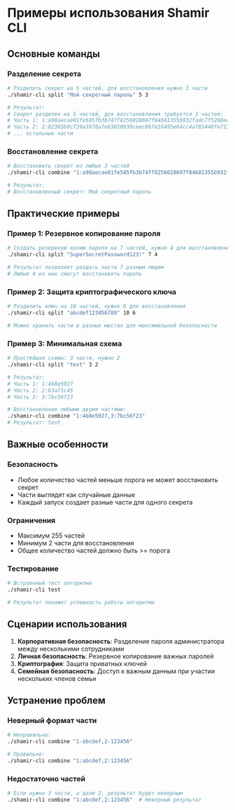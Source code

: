 # Примеры использования Shamir CLI

## Основные команды

### Разделение секрета

```bash
# Разделить секрет на 5 частей, для восстановления нужно 3 части
./shamir-cli split "Мой секретный пароль" 5 3

# Результат:
# Секрет разделен на 5 частей, для восстановления требуется 3 частей:
# Часть 1: 1:a98aecae01fe585fb3b74ff8256028697f84681355b932fadc7f5260ec19ee3dc681af
# Часть 2: 2:8239560cf29a3978a7e63010930ceec867e16495e64cc4a765446fe7135624010f0f77
# ... остальные части
```

### Восстановление секрета

```bash
# Восстановить секрет из любых 3 частей
./shamir-cli combine "1:a98aecae01fe585fb3b74ff8256028697f84681355b932fadc7f5260ec19ee3dc681af,3:fb126a1723deb0a7c4e4ae6a66d1172ac8dc2c560c25468c39eb8357449e461cf8bceb,5:bbb42ecd1f283adbaf56a3445d5923a9efbc9dd489b96d966225a325bf3c0e13bbe0a0"

# Результат:
# Восстановленный секрет: Мой секретный пароль
```

## Практические примеры

### Пример 1: Резервное копирование пароля

```bash
# Создать резервную копию пароля на 7 частей, нужно 4 для восстановления
./shamir-cli split "SuperSecretPassword123!" 7 4

# Результат позволяет раздать части 7 разным людям
# Любые 4 из них смогут восстановить пароль
```

### Пример 2: Защита криптографического ключа

```bash
# Разделить ключ на 10 частей, нужно 6 для восстановления
./shamir-cli split "abcdef123456789" 10 6

# Можно хранить части в разных местах для максимальной безопасности
```

### Пример 3: Минимальная схема

```bash
# Простейшая схема: 3 части, нужно 2
./shamir-cli split "test" 3 2

# Результат:
# Часть 1: 1:4b8e5927
# Часть 2: 2:63a71c45
# Часть 3: 3:7bc56f23

# Восстановление любыми двумя частями:
./shamir-cli combine "1:4b8e5927,3:7bc56f23"
# Результат: test
```

## Важные особенности

### Безопасность
- Любое количество частей меньше порога не может восстановить секрет
- Части выглядят как случайные данные
- Каждый запуск создает разные части для одного секрета

### Ограничения
- Максимум 255 частей
- Минимум 2 части для восстановления
- Общее количество частей должно быть >= порога

### Тестирование
```bash
# Встроенный тест алгоритма
./shamir-cli test

# Результат покажет успешность работы алгоритма
```

## Сценарии использования

1. **Корпоративная безопасность**: Разделение пароля администратора между несколькими сотрудниками
2. **Личная безопасность**: Резервное копирование важных паролей
3. **Криптография**: Защита приватных ключей
4. **Семейная безопасность**: Доступ к важным данным при участии нескольких членов семьи

## Устранение проблем

### Неверный формат части
```bash
# Неправильно:
./shamir-cli combine "1-abcdef,2-123456"

# Правильно:
./shamir-cli combine "1:abcdef,2:123456"
```

### Недостаточно частей
```bash
# Если нужно 3 части, а дали 2, результат будет неверным
./shamir-cli combine "1:abcdef,2:123456"  # Неверный результат
```